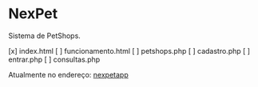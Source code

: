 # NexPet
Sistema de PetShops.

[x] index.html
[ ] funcionamento.html
[ ] petshops.php
[ ] cadastro.php
[ ] entrar.php
[ ] consultas.php

Atualmente no endereço: [nexpetapp](http://nexpetapp.com.br)